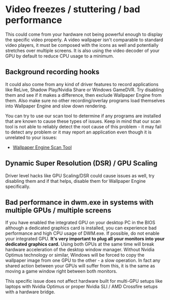 # Video freezes / stuttering / bad performance

This could come from your hardware not being powerful enough to display the specific video properly. A video wallpaper isn't comparable to standard video players, it must be composed with the icons as well and potentially stretches over multiple screens. It is also using the video decoder of your GPU by default to reduce CPU usage to a minimum.

## Background recording hooks
It could also come from any kind of driver features to record applications like ReLive, Shadow Play/Nvidia Share or Windows GameDVR. Try disabling them and see if it makes a difference, then exclude Wallpaper Engine from them. Also make sure no other recording/overlay programs load themselves into Wallpaper Engine and slow down rendering.

You can try to use our scan tool to determine if any programs are installed that are known to cause these types of issues. Keep in mind that our scan tool is not able to reliably detect the root cause of this problem - it may fail to detect any problem or it may report an application even though it is unrelated to your issues:

* [Wallpaper Engine Scan Tool](/debug/scantool_support.html)

## Dynamic Super Resolution (DSR) / GPU Scaling
Driver level hacks like GPU Scaling/DSR could cause issues as well, try disabling them and if that helps, disable them for Wallpaper Engine specifically.

## Bad performance in dwm.exe in systems with multiple GPUs / multiple screens
If you have enabled the integrated GPU on your desktop PC in the BIOS although a dedicated graphics card is installed, you can experience bad performance and high CPU usage of DWM.exe. If possible, do not enable your integrated GPU. **It's very important to plug all your monitors into your dedicated graphics card.** Using both GPUs at the same time will break hardware acceleration of the desktop window manager. Without Nvidia Optimus technology or similar, Windows will be forced to copy the wallpaper image from one GPU to the other - a slow operation. In fact any shared action between your GPUs will suffer from this, it is the same as moving a game window right between both monitors.

This specific issue does not affect hardware built for multi-GPU setups like laptops with Nvidia Optimus or proper Nvidia SLI / AMD Crossfire setups with a hardware bridge.

